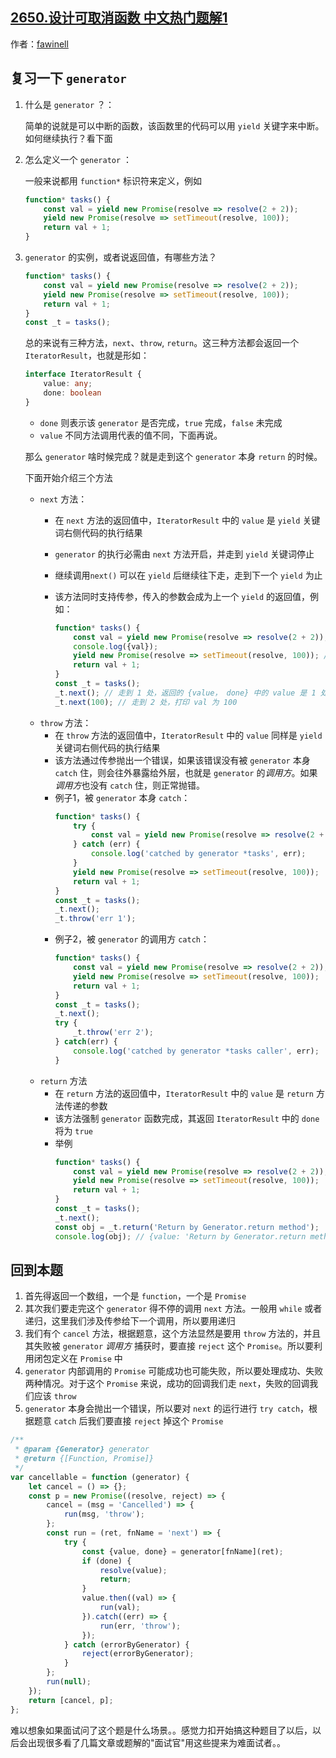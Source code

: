 ## [2650.设计可取消函数 中文热门题解1](https://leetcode.cn/problems/design-cancellable-function/solutions/100000/generator-promise-bi-bao-by-fawinell-xkn8)

作者：[fawinell](https://leetcode.cn/u/fawinell)
## 复习一下 `generator`

1. 什么是  `generator` ？：

    简单的说就是可以中断的函数，该函数里的代码可以用 `yield` 关键字来中断。如何继续执行？看下面

2. 怎么定义一个  `generator` ：

    一般来说都用 `function*` 标识符来定义，例如
    ```javascript
    function* tasks() {
        const val = yield new Promise(resolve => resolve(2 + 2));
        yield new Promise(resolve => setTimeout(resolve, 100));
        return val + 1;
    }
    ```

3. `generator` 的实例，或者说返回值，有哪些方法？
    
    ```javascript
    function* tasks() {
        const val = yield new Promise(resolve => resolve(2 + 2));
        yield new Promise(resolve => setTimeout(resolve, 100));
        return val + 1;
    }
    const _t = tasks();
    ```
    
    总的来说有三种方法，`next`、`throw`, `return`。这三种方法都会返回一个 `IteratorResult`，也就是形如：
    ```ts
    interface IteratorResult {
        value: any;
        done: boolean
    }
    ```
    - `done` 则表示该 `generator` 是否完成，`true` 完成，`false` 未完成
    - `value` 不同方法调用代表的值不同，下面再说。

    那么 `generator` 啥时候完成？就是走到这个 `generator` 本身 `return` 的时候。

    下面开始介绍三个方法
    - `next` 方法：
        - 在 `next` 方法的返回值中，`IteratorResult` 中的 `value` 是 `yield` 关键词右侧代码的执行结果
        - `generator` 的执行必需由 `next` 方法开启，并走到 `yield` 关键词停止

        - 继续调用`next()` 可以在 `yield` 后继续往下走，走到下一个 `yield` 为止

        

        - 该方法同时支持传参，传入的参数会成为上一个 `yield` 的返回值，例如：
            ```js
            function* tasks() {
                const val = yield new Promise(resolve => resolve(2 + 2)); // 1
                console.log({val});
                yield new Promise(resolve => setTimeout(resolve, 100)); // 2
                return val + 1;
            }
            const _t = tasks();
            _t.next(); // 走到 1 处，返回的 {value， done} 中的 value 是 1 处的 Promise
            _t.next(100); // 走到 2 处，打印 val 为 100
            ```
    - `throw` 方法：
        - 在 `throw` 方法的返回值中，`IteratorResult` 中的 `value` 同样是 `yield` 关键词右侧代码的执行结果
        - 该方法通过传参抛出一个错误，如果该错误没有被 `generator` 本身 `catch` 住，则会往外暴露给外层，也就是    `generator` 的*调用方*。如果*调用方*也没有 `catch` 住，则正常抛错。
        - 例子1，被 `generator` 本身 `catch`：
            ```js
            function* tasks() {
                try {
                    const val = yield new Promise(resolve => resolve(2 + 2));
                } catch (err) {
                    console.log('catched by generator *tasks', err);
                }
                yield new Promise(resolve => setTimeout(resolve, 100));
                return val + 1;
            }
            const _t = tasks();
            _t.next();
            _t.throw('err 1');
            ```
        - 例子2，被 `generator` 的调用方 `catch`：
            ```js
            function* tasks() {
                const val = yield new Promise(resolve => resolve(2 + 2));
                yield new Promise(resolve => setTimeout(resolve, 100));
                return val + 1;
            }
            const _t = tasks();
            _t.next();
            try {
                _t.throw('err 2');
            } catch(err) {
                console.log('catched by generator *tasks caller', err);
            }
            ```
    - `return` 方法
        - 在 `return` 方法的返回值中，`IteratorResult` 中的 `value` 是 `return` 方法传递的参数
        - 该方法强制 `generator` 函数完成，其返回 `IteratorResult` 中的 `done` 将为 `true`
        - 举例
            ```js
            function* tasks() {
                const val = yield new Promise(resolve => resolve(2 + 2));
                yield new Promise(resolve => setTimeout(resolve, 100));
                return val + 1;
            }
            const _t = tasks();
            _t.next();
            const obj = _t.return('Return by Generator.return method');
            console.log(obj); // {value: 'Return by Generator.return method', done: true}
            ```

## 回到本题
1. 首先得返回一个数组，一个是 `function`，一个是 `Promise`
2. 其次我们要走完这个 `generator` 得不停的调用 `next` 方法。一般用 `while` 或者递归，这里我们涉及传参给下一个调用，所以要用递归
3. 我们有个 `cancel` 方法，根据题意，这个方法显然是要用 `throw` 方法的，并且其失败被 `generator` *调用方* 捕获时，要直接 `reject` 这个 `Promise`。所以要利用闭包定义在 `Promise` 中
4. `generator` 内部调用的 `Promise` 可能成功也可能失败，所以要处理成功、失败两种情况。对于这个 `Promise` 来说，成功的回调我们走 `next`，失败的回调我们应该 `throw`
5. `generator` 本身会抛出一个错误，所以要对 `next` 的运行进行 `try catch`，根据题意 `catch` 后我们要直接 `reject` 掉这个 `Promise`

```js
/**
 * @param {Generator} generator
 * @return {[Function, Promise]}
 */
var cancellable = function (generator) {
    let cancel = () => {};
    const p = new Promise((resolve, reject) => {
        cancel = (msg = 'Cancelled') => {
            run(msg, 'throw');
        };
        const run = (ret, fnName = 'next') => {
            try {
                const {value, done} = generator[fnName](ret);
                if (done) {
                    resolve(value);
                    return;
                }
                value.then((val) => {
                    run(val);
                }).catch((err) => {
                    run(err, 'throw');
                });
            } catch (errorByGenerator) {
                reject(errorByGenerator);
            }
        };
        run(null);
    });
    return [cancel, p];
};
```


难以想象如果面试问了这个题是什么场景。。感觉力扣开始搞这种题目了以后，以后会出现很多看了几篇文章或题解的"面试官"用这些提来为难面试者。。